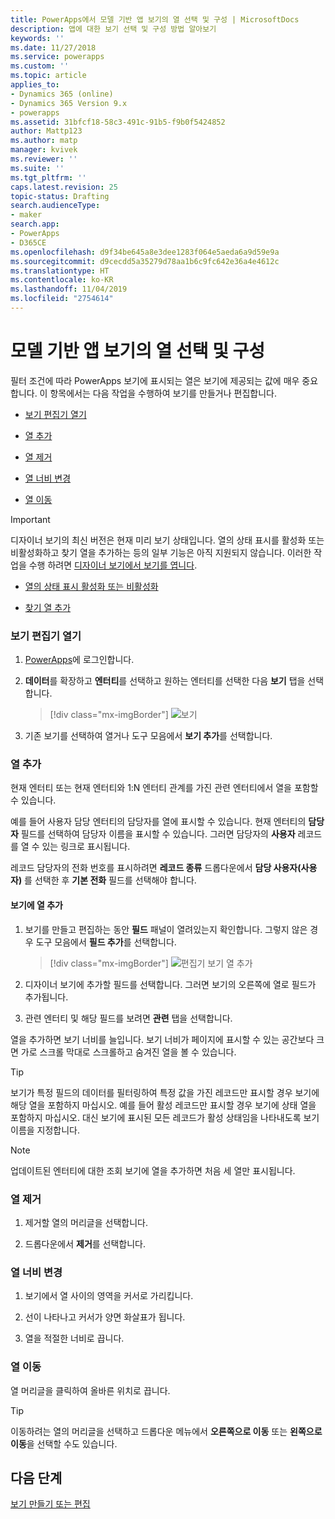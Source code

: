 ```yaml
---
title: PowerApps에서 모델 기반 앱 보기의 열 선택 및 구성 | MicrosoftDocs
description: 앱에 대한 보기 선택 및 구성 방법 알아보기
keywords: ''
ms.date: 11/27/2018
ms.service: powerapps
ms.custom: ''
ms.topic: article
applies_to:
- Dynamics 365 (online)
- Dynamics 365 Version 9.x
- powerapps
ms.assetid: 31bfcf18-58c3-491c-91b5-f9b0f5424852
author: Mattp123
ms.author: matp
manager: kvivek
ms.reviewer: ''
ms.suite: ''
ms.tgt_pltfrm: ''
caps.latest.revision: 25
topic-status: Drafting
search.audienceType:
- maker
search.app:
- PowerApps
- D365CE
ms.openlocfilehash: d9f34be645a8e3dee1283f064e5aeda6a9d59e9a
ms.sourcegitcommit: d9cecdd5a35279d78aa1b6c9fc642e36a4e4612c
ms.translationtype: HT
ms.contentlocale: ko-KR
ms.lasthandoff: 11/04/2019
ms.locfileid: "2754614"
---
```

# <a name="choose-and-configure-columns-in-model-driven-app-views"></a>모델 기반 앱 보기의 열 선택 및 구성

<a name="BKMK_ChooseAndConfigureColumns"></a>   

 필터 조건에 따라 PowerApps 보기에 표시되는 열은 보기에 제공되는 값에 매우 중요합니다. 이 항목에서는 다음 작업을 수행하여 보기를 만들거나 편집합니다.  

-   [보기 편집기 열기](choose-and-configure-columns.md#open-the-view-editor)  
   
-   [열 추가](choose-and-configure-columns.md#BKMK_AddColumns)  
  
-   [열 제거](choose-and-configure-columns.md#BKMK_RemoveColumns)  
  
-   [열 너비 변경](choose-and-configure-columns.md#BKMK_ChangeColumnWidth)  
  
-   [열 이동](choose-and-configure-columns.md#BKMK_MoveAColumns)  
    
  > [!IMPORTANT]
  > 디자이너 보기의 최신 버전은 현재 미리 보기 상태입니다. 열의 상태 표시를 활성화 또는 비활성화하고 찾기 열을 추가하는 등의 일부 기능은 아직 지원되지 않습니다. 이러한 작업을 수행 하려면 [디자이너 보기에서 보기를 엽니다](/dynamics365/customer-engagement/customize/create-and-edit-views#open-the-classic-view-designer).
  >  -   [열의 상태 표시 활성화 또는 비활성화](/dynamics365/customer-engagement/customize/choose-and-configure-columns#BKMK_EnableOrDisablePresence)  
  >
  >  -   [찾기 열 추가](/dynamics365/customer-engagement/customize/choose-and-configure-columns#BKMK_AddFindColumns) 



### <a name="open-the-view-editor"></a>보기 편집기 열기

1.  [PowerApps](https://make.powerapps.com/?utm_source=padocs&utm_medium=linkinadoc&utm_campaign=referralsfromdoc)에 로그인합니다.  

2.  **데이터**를 확장하고 **엔터티**를 선택하고 원하는 엔터티를 선택한 다음 **보기** 탭을 선택합니다. 

    > [!div class="mx-imgBorder"] 
    > ![ 보기](media/available-views.png)

3. 기존 보기를 선택하여 열거나 도구 모음에서 **보기 추가**를 선택합니다. 

<a name="BKMK_AddColumns"></a>   
### <a name="add-columns"></a>열 추가  
 현재 엔터티 또는 현재 엔터티와 1:N 엔터티 관계를 가진 관련 엔터티에서 열을 포함할 수 있습니다.  
  
 예를 들어 사용자 담당 엔터티의 담당자를 열에 표시할 수 있습니다. 현재 엔터티의 **담당자** 필드를 선택하여 담당자 이름을 표시할 수 있습니다. 그러면 담당자의 **사용자** 레코드를 열 수 있는 링크로 표시됩니다.  
  
 레코드 담당자의 전화 번호를 표시하려면 **레코드 종류** 드롭다운에서 **담당 사용자(사용자)** 를 선택한 후 **기본 전화** 필드를 선택해야 합니다.  
  
#### <a name="add-columns-to-views"></a>보기에 열 추가  
  
1.  보기를 만들고 편집하는 동안 **필드** 패널이 열려있는지 확인합니다. 그렇지 않은 경우 도구 모음에서 **필드 추가**를 선택합니다. 

    > [!div class="mx-imgBorder"] 
    > ![편집기 보기 열 추가](media/fields-drawer-view-designer.png)

2.  디자이너 보기에 추가할 필드를 선택합니다. 그러면 보기의 오른쪽에 열로 필드가 추가됩니다.

3.  관련 엔터티 및 해당 필드를 보려면 **관련** 탭을 선택합니다.
  
 열을 추가하면 보기 너비를 늘입니다. 보기 너비가 페이지에 표시할 수 있는 공간보다 크면 가로 스크롤 막대로 스크롤하고 숨겨진 열을 볼 수 있습니다.  
  
> [!TIP]
>  보기가 특정 필드의 데이터를 필터링하여 특정 값을 가진 레코드만 표시할 경우 보기에 해당 열을 포함하지 마십시오. 예를 들어 활성 레코드만 표시할 경우 보기에 상태 열을 포함하지 마십시오. 대신 보기에 표시된 모든 레코드가 활성 상태임을 나타내도록 보기 이름을 지정합니다.  
  
> [!NOTE]
>  업데이트된 엔터티에 대한 조회 보기에 열을 추가하면 처음 세 열만 표시됩니다.  
  
<a name="BKMK_RemoveColumns"></a>   
### <a name="remove-columns"></a>열 제거  
  
1.  제거할 열의 머리글을 선택합니다.  
  
2.  드롭다운에서 **제거**를 선택합니다.  
  
<a name="BKMK_ChangeColumnWidth"></a>   
### <a name="change-column-width"></a>열 너비 변경  
  
1.  보기에서 열 사이의 영역을 커서로 가리킵니다.  
  
2.  선이 나타나고 커서가 양면 화살표가 됩니다.  
  
3.  열을 적절한 너비로 끕니다.  
  
<a name="BKMK_MoveAColumns"></a>   
### <a name="move-a-column"></a>열 이동  
  
열 머리글을 클릭하여 올바른 위치로 끕니다.
  
> [!TIP]
>   이동하려는 열의 머리글을 선택하고 드롭다운 메뉴에서 **오른쪽으로 이동** 또는 **왼쪽으로 이동**을 선택할 수도 있습니다.  


  
## <a name="next-steps"></a>다음 단계
[보기 만들기 또는 편집](create-edit-views.md)
